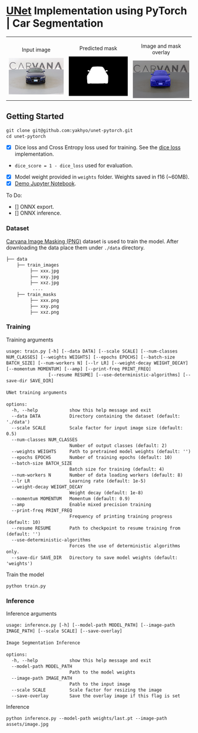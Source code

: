 # [UNet](https://arxiv.org/abs/1505.04597) Implementation using PyTorch | Car Segmentation

<table>
  <tr>
    <td style="text-align: center;">
      <p>Input image</p>
      <img src="assets/image.jpg" alt="Input image" width="250">
    </td>
    <td style="text-align: center;">
      <p>Predicted mask</p>
      <img src="assets/image_mask.png" alt="Predicted mask" width="250">
    </td>
    <td style="text-align: center;">
      <p>Image and mask overlay</p>
      <img src="assets/image_overlay.png" alt="Image and mask overlay" width="250">
    </td>
  </tr>
</table>

## Getting Started

```
git clone git@github.com:yakhyo/unet-pytorch.git
cd unet-pytorch
```

- [x] Dice loss and Cross Entropy loss used for training. See the [dice loss](unet/utils/loss.py) implementation.
- `dice_score = 1 - dice_loss` used for evaluation.
- [x] Model weight provided in `weights` folder. Weights saved in f16 (~60MB).
- [x] [Demo Jupyter Notebook](demo.ipynb).

To Do:
- [] ONNX export.
- [] ONNX inference.

### Dataset

[Carvana Image Masking (PNG)](https://www.kaggle.com/datasets/ipythonx/carvana-image-masking-png) dataset is used to train the model. After downloading the data place them under `./data` directory.

```
├── data
    ├── train_images
         ├── xxx.jpg
         ├── xxy.jpg
         ├── xxz.jpg
          ....
    ├── train_masks
         ├── xxx.png
         ├── xxy.png
         ├── xxz.png
```

### Training

Training arguments

```
usage: train.py [-h] [--data DATA] [--scale SCALE] [--num-classes NUM_CLASSES] [--weights WEIGHTS] [--epochs EPOCHS] [--batch-size BATCH_SIZE] [--num-workers N] [--lr LR] [--weight-decay WEIGHT_DECAY] [--momentum MOMENTUM] [--amp] [--print-freq PRINT_FREQ]
                [--resume RESUME] [--use-deterministic-algorithms] [--save-dir SAVE_DIR]

UNet training arguments

options:
  -h, --help            show this help message and exit
  --data DATA           Directory containing the dataset (default: './data')
  --scale SCALE         Scale factor for input image size (default: 0.5)
  --num-classes NUM_CLASSES
                        Number of output classes (default: 2)
  --weights WEIGHTS     Path to pretrained model weights (default: '')
  --epochs EPOCHS       Number of training epochs (default: 10)
  --batch-size BATCH_SIZE
                        Batch size for training (default: 4)
  --num-workers N       Number of data loading workers (default: 8)
  --lr LR               Learning rate (default: 1e-5)
  --weight-decay WEIGHT_DECAY
                        Weight decay (default: 1e-8)
  --momentum MOMENTUM   Momentum (default: 0.9)
  --amp                 Enable mixed precision training
  --print-freq PRINT_FREQ
                        Frequency of printing training progress (default: 10)
  --resume RESUME       Path to checkpoint to resume training from (default: '')
  --use-deterministic-algorithms
                        Forces the use of deterministic algorithms only.
  --save-dir SAVE_DIR   Directory to save model weights (default: 'weights')
```

Train the model

```commandline
python train.py
```

### Inference

Inference arguments

```
usage: inference.py [-h] [--model-path MODEL_PATH] [--image-path IMAGE_PATH] [--scale SCALE] [--save-overlay]

Image Segmentation Inference

options:
  -h, --help            show this help message and exit
  --model-path MODEL_PATH
                        Path to the model weights
  --image-path IMAGE_PATH
                        Path to the input image
  --scale SCALE         Scale factor for resizing the image
  --save-overlay        Save the overlay image if this flag is set
```

Inference

```
python inference.py --model-path weights/last.pt --image-path assets/image.jpg
```
